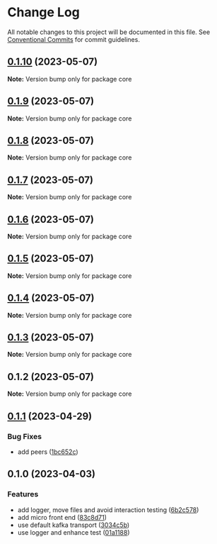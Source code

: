 # Change Log

All notable changes to this project will be documented in this file.
See [Conventional Commits](https://conventionalcommits.org) for commit guidelines.

## [0.1.10](https://github.com/amaralc/peerlab/compare/core@0.1.9...core@0.1.10) (2023-05-07)

**Note:** Version bump only for package core

## [0.1.9](https://github.com/amaralc/peerlab/compare/core@0.1.8...core@0.1.9) (2023-05-07)

**Note:** Version bump only for package core

## [0.1.8](https://github.com/amaralc/peerlab/compare/core@0.1.7...core@0.1.8) (2023-05-07)

**Note:** Version bump only for package core

## [0.1.7](https://github.com/amaralc/peerlab/compare/core@0.1.6...core@0.1.7) (2023-05-07)

**Note:** Version bump only for package core

## [0.1.6](https://github.com/amaralc/peerlab/compare/core@0.1.5...core@0.1.6) (2023-05-07)

**Note:** Version bump only for package core

## [0.1.5](https://github.com/amaralc/peerlab/compare/core@0.1.4...core@0.1.5) (2023-05-07)

**Note:** Version bump only for package core

## [0.1.4](https://github.com/amaralc/peerlab/compare/core@0.1.3...core@0.1.4) (2023-05-07)

**Note:** Version bump only for package core

## [0.1.3](https://github.com/amaralc/peerlab/compare/core@0.1.2...core@0.1.3) (2023-05-07)

**Note:** Version bump only for package core

## 0.1.2 (2023-05-07)

**Note:** Version bump only for package core

## [0.1.1](https://github.com/amaralc/micro-applications-template/compare/core@0.1.0...core@0.1.1) (2023-04-29)

### Bug Fixes

- add peers ([1bc652c](https://github.com/amaralc/micro-applications-template/commit/1bc652c5a527fa7dcfaedaa98dc1f31477a99135))

## 0.1.0 (2023-04-03)

### Features

- add logger, move files and avoid interaction testing ([6b2c578](https://github.com/amaralc/micro-applications-template/commit/6b2c578cb88b81887029dd2dc2cfb7f5fd4da327))
- add micro front end ([83c8d71](https://github.com/amaralc/micro-applications-template/commit/83c8d7139aa5074a7c88a302f300ca49305e1360))
- use default kafka transport ([3034c5b](https://github.com/amaralc/micro-applications-template/commit/3034c5bcbeed1897434f603e1a39445cce86a6e2))
- use logger and enhance test ([01a1188](https://github.com/amaralc/micro-applications-template/commit/01a1188ae31769489842c142c6ef6b16cb92b468))
